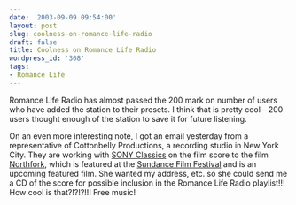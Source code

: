 ```yaml
---
date: '2003-09-09 09:54:00'
layout: post
slug: coolness-on-romance-life-radio
draft: false
title: Coolness on Romance Life Radio
wordpress_id: '308'
tags:
- Romance Life
---
```


Romance Life Radio has almost passed the 200 mark on number of users who have added the station to their presets. I think that is pretty cool - 200 users thought enough of the station to save it for future listening.  

  

On an even more interesting note, I got an email yesterday from a representative of Cottonbelly Productions, a recording studio in New York City. They are working with [SONY Classics](http://www.sonyclassics.com/) on the film score to the film [Northfork](http://www.paramountclassics.com/northfork/), which is featured at the [Sundance Film Festival](http://institute.sundance.org/jsps/site.jsp?resource=pag_ex_home) and is an upcoming featured film. She wanted my address, etc. so she could send me a CD of the score for possible inclusion in the Romance Life Radio playlist!!! How cool is that?!?!?!!! Free music!

